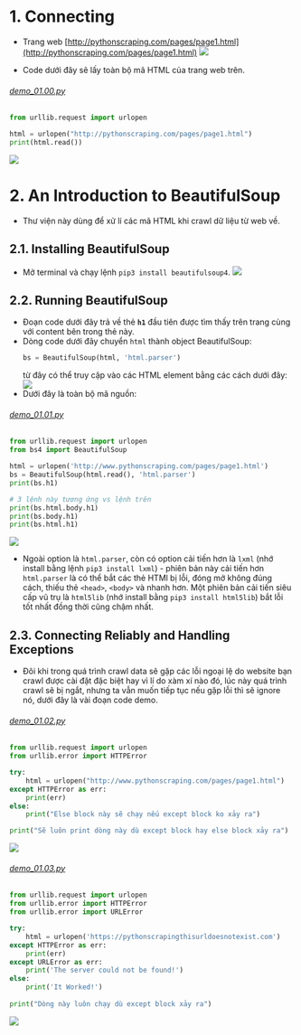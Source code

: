 # 1. Connecting
* Trang web [http://pythonscraping.com/pages/page1.html](http://pythonscraping.com/pages/page1.html)
  ![](images/01_00.png)

* Code dưới đây sẽ lấy toàn bộ mã HTML của trang web trên.
###### [demo_01.00.py](demo_01.00.py)
```python
from urllib.request import urlopen

html = urlopen("http://pythonscraping.com/pages/page1.html")
print(html.read())
```
![](images/01_01.png)

# 2. An Introduction to BeautifulSoup
* Thư viện này dùng để xử lí các mã HTML khi crawl dữ liệu từ web về.
  
## 2.1. Installing BeautifulSoup
* Mở terminal và chạy lệnh `pip3 install beautifulsoup4`.
  ![](images/01_02.png)

## 2.2. Running BeautifulSoup
* Đoạn code dưới đây trả về thẻ **`h1`** đầu tiên được tìm thấy trên trang cùng với content bên trong thẻ này.
* Dòng code dưới đây chuyển `html` thành object BeautifulSoup:
  ```python
  bs = BeautifulSoup(html, 'html.parser')
  ```
  từ đây có thể truy cập vào các HTML element bằng các cách dưới đây:
  ![](images/01_04.png)
* Dưới đây là toàn bộ mã nguồn:
###### [demo_01.01.py](demo_01.01.py)
```python
from urllib.request import urlopen
from bs4 import BeautifulSoup

html = urlopen('http://www.pythonscraping.com/pages/page1.html')
bs = BeautifulSoup(html.read(), 'html.parser') 
print(bs.h1)

# 3 lệnh này tương ứng vs lệnh trên
print(bs.html.body.h1)
print(bs.body.h1)
print(bs.html.h1)
```
![](images/01_03.png)

* Ngoài option là `html.parser`, còn có option cải tiến hơn là `lxml` (nhớ install bằng lệnh `pip3 install lxml`) - phiên bản này cải tiến hơn `html.parser` là có thể bắt các thẻ HTMl bị lỗi, đóng mở không đúng cách, thiếu thẻ `<head>`, `<body>` và nhanh hơn. Một phiên bản cải tiến siêu cấp vũ trụ là `html5lib` (nhớ install bằng `pip3 install html5lib`) bắt lỗi tốt nhất đồng thời cũng chậm nhất.

## 2.3. Connecting Reliably and Handling Exceptions
* Đôi khi trong quá trình crawl data sẽ gặp các lỗi ngoại lệ do website bạn crawl được cài đặt đặc biệt hay vì lí do xàm xí nào đó, lúc này quá trình crawl sẽ bị ngắt, nhưng ta vẫn muốn tiếp tục nếu gặp lỗi thì sẽ ignore nó, dưới đây là vài đoạn code demo.

###### [demo_01.02.py](demo_01.02.py)
```python
from urllib.request import urlopen
from urllib.error import HTTPError

try:
    html = urlopen("http://www.pythonscraping.com/pages/page1.html")
except HTTPError as err:
    print(err)
else:
    print("Else block này sẽ chạy nếu except block ko xảy ra")

print("Sẽ luôn print dòng này dù except block hay else block xảy ra")
```
![](images/01_05.png)

###### [demo_01.03.py](demo_01.03.py)
```python
from urllib.request import urlopen
from urllib.error import HTTPError
from urllib.error import URLError

try:
    html = urlopen('https://pythonscrapingthisurldoesnotexist.com')
except HTTPError as err:
    print(err)
except URLError as err:
    print('The server could not be found!')
else:
    print('It Worked!')
    
print("Dòng này luôn chạy dù except block xảy ra")
```
![](images/01_06.png)